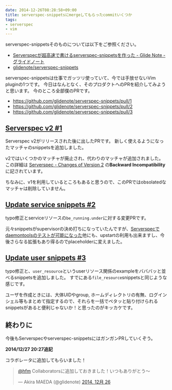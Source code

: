 ```yaml
---
date: 2014-12-26T08:28:58+09:00
title: serverspec-snippetsにmergeしてもらったcommitいくつか
tags: 
- serverspec
- vim
---
```

serverspec-snippetsそのものについては以下をご参照ください。

- [Serverspecが超高速で書けるserverspec-snippetsを作った - Glide Note - グライドノート](http://blog.glidenote.com/blog/2014/06/17/serverspec-snippets/)
- [glidenote/serverspec-snippets](https://github.com/glidenote/serverspec-snippets)

serverspec-snippetsは仕事でガッツリ使っていて、今では手放せないVim pluginの1つです。
今日はなんとなく、そのプロダクトへのPRを紹介してみようと思います。
今のところ全部僕のPRです。

- https://github.com/glidenote/serverspec-snippets/pull/1
- https://github.com/glidenote/serverspec-snippets/pull/2
- https://github.com/glidenote/serverspec-snippets/pull/3

## [Serverspec v2 #1](https://github.com/glidenote/serverspec-snippets/pull/1)

Serverspec v2がリリースされた後に出したPRです。
新しく使えるようになったマッチャのsnippetsを追加しました。

v2ではいくつかのマッチャが廃止され、代わりのマッチャが追加されました。
この詳細は [Serverspec - Changes of Version 2](http://serverspec.org/changes-of-v2.html) の**Backward Incompatibility**に記されています。

ちなみに、v1を利用しているところもあると思うので、このPRではobsolatedなマッチャは削除していません。

## [Update service snippets #2](https://github.com/glidenote/serverspec-snippets/pull/2)

typo修正とserviceリソースの`be_running.under`に対する変更PRです。

元々snippetsがsupervisorの決め打ちになっていたんですが、[Serverspecでdaemontoolsのテストが可能になった](/2014/12/25/serverspec-daemontools/)他にも、upstartの利用も出来ますし、今後さらなる拡張もあり得るのでplaceholderに変えました。

## [Update user snippets #3](https://github.com/glidenote/serverspec-snippets/pull/3)

typo修正と、`user_resource`というuserリソース関係のexampleをバババッと並べるsnippetsを追加しました。
すでにある`file_resource`snippetsと同じような感じです。

ユーザを作成ときには、大体UIDやgroup, ホームディレクトリの有無、ログインシェル等もまとめて指定するので、それらを一括でペタッと貼り付けられるsnippetsがあると便利じゃないか！と思ったのがキッカケです。

## 終わりに

今後もServerspecやserverspec-snippetsにはガンガンPRしていくぞう。

__2014/12/27 20:27追記__

コラボレータに追加してもらいました！

<blockquote class="twitter-tweet" lang="ja"><p lang="ja" dir="ltr"><a href="https://twitter.com/hfm">@hfm</a> Collaboratorsに追加しておきました！いつもありがとう〜</p>&mdash; Akira MAEDA (@glidenote) <a href="https://twitter.com/glidenote/status/548323315878617088">2014, 12月 26</a></blockquote>
<script async src="//platform.twitter.com/widgets.js" charset="utf-8"></script>
